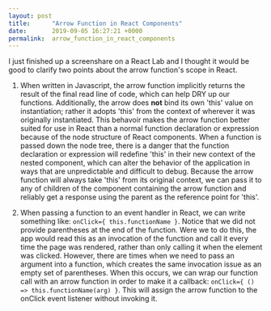 ```yaml
---
layout: post
title:      "Arrow Function in React Components"
date:       2019-09-05 16:27:21 +0000
permalink:  arrow_function_in_react_components
---
```



I just finished up a screenshare on a React Lab and I thought it would be good to clarify two points about the arrow function's scope in React.

1) When written in Javascript, the arrow function implicitly returns the result of the final read line of code, which can help DRY up our functions. Additionally, the arrow does **not** bind its own 'this' value on instantiation; rather it adopts 'this' from the context of wherever it was originally instantiated. This behavoir makes the arrow function better suited for use in React than a normal function declaration or expression because of the node structure of React components. When a function is passed down the node tree, there is a danger that the function declaration or expression will redefine 'this' in their new context of the nested component, which can alter the behavior of the application in ways that are unpredictable and difficult to debug. Because the arrow function will always take 'this' from its original context, we can pass it to any of children of the component containing the arrow function and reliably get a response using the parent as the reference point for 'this'.

2) When passing a function to an event handler in React, we can write something like: `onClick={ this.functionName }`. Notice that we did not provide parentheses at the end of the function. Were we to do this, the app would read this as an invocation of the function and call it every time the page was rendered, rather than only calling it when the element was clicked. However, there are times when we need to pass an argument into a function, which creates the same invocation issue as an empty set of parentheses. When this occurs, we can wrap our function call with an arrow function in order to make it a callback: `onClick={ () => this.functionName(arg) }`. This will assign the arrow function to the onClick event listener without invoking it.
		


